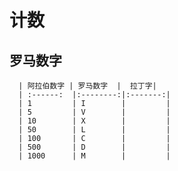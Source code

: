 
# 计数

## 罗马数字

       
       
      | 阿拉伯数字 | 罗马数字  |  拉丁字|       
      | :------:  |:--------:|:-------:|
      | 1         | I        |         |
      | 5         | V        |         |
      | 10        | X        |         |
      | 50        | L        |         | 
      | 100       | C        |         |
      | 500       | D        |         |
      | 1000      | M        |         |
   
